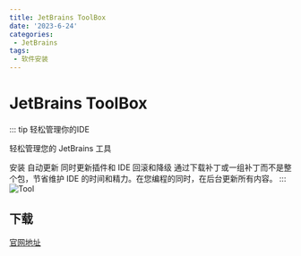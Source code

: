 ```yaml
---
title: JetBrains ToolBox
date: '2023-6-24'
categories:
 - JetBrains
tags:
 - 软件安装
---
```

# JetBrains ToolBox

::: tip 轻松管理你的IDE

轻松管理您的 JetBrains 工具

安装
自动更新
同时更新插件和 IDE
回滚和降级
通过下载补丁或一组补丁而不是整个包，节省维护 IDE 的时间和精力。在您编程的同时，在后台更新所有内容。
:::
![Tool](https://www.jetbrains.com/toolbox-app/img/1.png)

##  下载
[官网地址](https://www.jetbrains.com/zh-cn/toolbox-app/)
